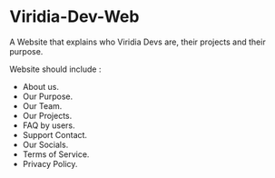 # Viridia-Dev-Web
A Website that explains who Viridia Devs are, their projects and their purpose.

Website should include :
- About us.
- Our Purpose.
- Our Team.
- Our Projects.
- FAQ by users.
- Support Contact.
- Our Socials.
- Terms of Service.
- Privacy Policy.

